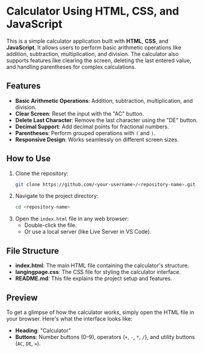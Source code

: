 # Calculator Using HTML, CSS, and JavaScript

This is a simple calculator application built with **HTML**, **CSS**, and **JavaScript**. It allows users to perform basic arithmetic operations like addition, subtraction, multiplication, and division. The calculator also supports features like clearing the screen, deleting the last entered value, and handling parentheses for complex calculations.

## Features

- **Basic Arithmetic Operations**: Addition, subtraction, multiplication, and division.
- **Clear Screen**: Reset the input with the "AC" button.
- **Delete Last Character**: Remove the last character using the "DE" button.
- **Decimal Support**: Add decimal points for fractional numbers.
- **Parentheses**: Perform grouped operations with `(` and `)`.
- **Responsive Design**: Works seamlessly on different screen sizes.
  
## How to Use

1. Clone the repository:
   ```bash
   git clone https://github.com/<your-username>/<repository-name>.git
   ```
2. Navigate to the project directory:
   ```bash
   cd <repository-name>
   ```
3. Open the `index.html` file in any web browser:
   - Double-click the file.
   - Or use a local server (like Live Server in VS Code).

## File Structure

- **index.html**: The main HTML file containing the calculator's structure.
- **langingpage.css**: The CSS file for styling the calculator interface.
- **README.md**: This file explains the project setup and features.

## Preview

To get a glimpse of how the calculator works, simply open the HTML file in your browser. Here's what the interface looks like:

- **Heading**: "Calculator"
- **Buttons**: Number buttons (0–9), operators (`+`, `-`, `*`, `/`), and utility buttons (`AC`, `DE`, `=`).

